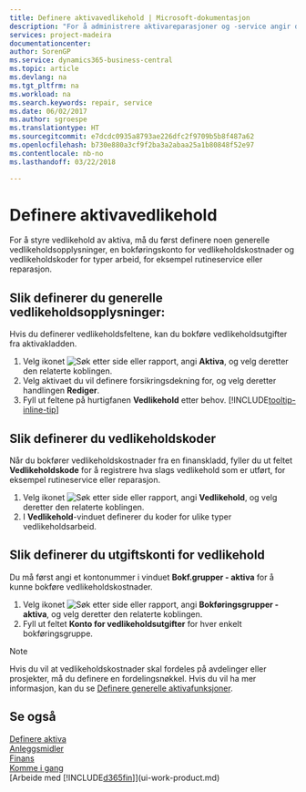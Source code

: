 ```yaml
---
title: Definere aktivavedlikehold | Microsoft-dokumentasjon
description: "For å administrere aktivareparasjoner og -service angir du generelle vedlikeholdsopplysninger, koder for typen arbeid og en bokføringskonto for kost."
services: project-madeira
documentationcenter: 
author: SorenGP
ms.service: dynamics365-business-central
ms.topic: article
ms.devlang: na
ms.tgt_pltfrm: na
ms.workload: na
ms.search.keywords: repair, service
ms.date: 06/02/2017
ms.author: sgroespe
ms.translationtype: HT
ms.sourcegitcommit: e7dcdc0935a8793ae226dfc2f9709b5b8f487a62
ms.openlocfilehash: b730e880a3cf9f2ba3a2abaa25a1b80848f52e97
ms.contentlocale: nb-no
ms.lasthandoff: 03/22/2018

---
```

# <a name="set-up-fixed-asset-maintenance"></a>Definere aktivavedlikehold
For å styre vedlikehold av aktiva, må du først definere noen generelle vedlikeholdsopplysninger, en bokføringskonto for vedlikeholdskostnader og vedlikeholdskoder for typer arbeid, for eksempel rutineservice eller reparasjon.

## <a name="to-set-up-general-maintenance-information"></a>Slik definerer du generelle vedlikeholdsopplysninger:
Hvis du definerer vedlikeholdsfeltene, kan du bokføre vedlikeholdsutgifter fra aktivakladden.

1. Velg ikonet ![Søk etter side eller rapport](media/ui-search/search_small.png "Søk etter side eller rapport"), angi **Aktiva**, og velg deretter den relaterte koblingen.
2. Velg aktivaet du vil definere forsikringsdekning for, og velg deretter handlingen **Rediger**.
3. Fyll ut feltene på hurtigfanen **Vedlikehold** etter behov. [!INCLUDE[tooltip-inline-tip](includes/tooltip-inline-tip_md.md)]

## <a name="to-set-up-maintenance-codes"></a>Slik definerer du vedlikeholdskoder
Når du bokfører vedlikeholdskostnader fra en finanskladd, fyller du ut feltet **Vedlikeholdskode** for å registrere hva slags vedlikehold som er utført, for eksempel rutineservice eller reparasjon.

1. Velg ikonet ![Søk etter side eller rapport](media/ui-search/search_small.png "Søk etter side eller rapport"), angi **Vedlikehold**, og velg deretter den relaterte koblingen.
2. I **Vedlikehold**-vinduet definerer du koder for ulike typer vedlikeholdsarbeid.

## <a name="to-set-up-maintenance-expense-accounts"></a>Slik definerer du utgiftskonti for vedlikehold
Du må først angi et kontonummer i vinduet **Bokf.grupper - aktiva** for å kunne bokføre vedlikeholdskostnader.

1. Velg ikonet ![Søk etter side eller rapport](media/ui-search/search_small.png "Søk etter side eller rapport"), angi **Bokføringsgrupper - aktiva**, og velg deretter den relaterte koblingen.
2. Fyll ut feltet **Konto for vedlikeholdsutgifter** for hver enkelt bokføringsgruppe.

> [!NOTE]  
>   Hvis du vil at vedlikeholdskostnader skal fordeles på avdelinger eller prosjekter, må du definere en fordelingsnøkkel. Hvis du vil ha mer informasjon, kan du se [Definere generelle aktivafunksjoner](fa-how-setup-general.md).

## <a name="see-also"></a>Se også
[Definere aktiva](fa-setup.md)  
[Anleggsmidler](fa-manage.md)  
[Finans](finance.md)  
[Komme i gang](product-get-started.md)  
[Arbeide med [!INCLUDE[d365fin](includes/d365fin_md.md)]](ui-work-product.md)

